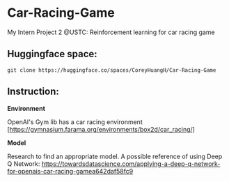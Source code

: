 # Car-Racing-Game
My Intern Project 2 @USTC: Reinforcement learning for car racing game

## Huggingface space:
```
git clone https://huggingface.co/spaces/CoreyHuangH/Car-Racing-Game
```

## Instruction:
**Environment**

OpenAI's Gym lib has a car racing environment
[https://gymnasium.farama.org/environments/box2d/car_racing/]

**Model**

Research to find an appropriate model. A possible reference of using Deep Q Network: https://towardsdatascience.com/applying-a-deep-q-network-for-openais-car-racing-gamea642daf58fc9

